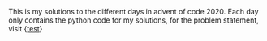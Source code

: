 This is my solutions to the different days in advent of code 2020. 
Each day only contains the python code for my solutions, for the problem statement, visit {[test](https://adventofcode.com/2020)}
